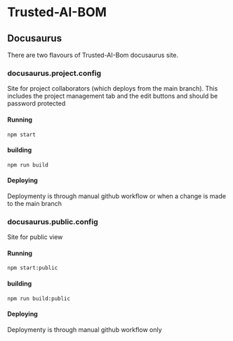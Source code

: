 # Trusted-AI-BOM

## Docusaurus

There are two flavours of Trusted-AI-Bom docusaurus site. 

### docusaurus.project.config
Site for project collaborators (which deploys from the main branch). This includes the project management tab and the edit buttons and should be password protected

#### Running

`npm start`

#### building

`npm run build`

#### Deploying

Deploymenty is through manual github workflow or when a change is made to the main branch

### docusaurus.public.config
Site for public view

#### Running

`npm start:public`

#### building

`npm run build:public`

#### Deploying

Deploymenty is through manual github workflow only
